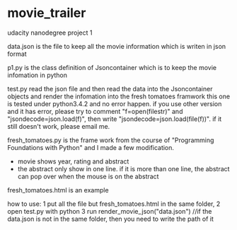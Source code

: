 # movie_trailer
udacity nanodegree project 1

data.json is the file to keep all the movie information which is writen in json format

p1.py is the class definition of Jsoncontainer which is to keep the movie infomation in python

test.py read the json file and then read the data into the Jsoncontainer objects and render the infomation into the fresh tomatoes framwork
   this one is tested under python3.4.2 and no error happen. if you use other version and it has error, please try to comment "f=open(filestr)" and
  "jsondecode=json.load(f)", then write "jsondecode=json.load(file(f))". if it still doesn't work, please email me.

fresh_tomatoes.py is the frame work from the course of "Programming Foundations with Python" and I made a few modification.
   - movie shows year, rating and abstract
   - the abstract only show in one line. if it is more than one line, the abstract can pop over when the mouse is on the abstract

fresh_tomatoes.html is an example
 
how to use:
1 put all the file but fresh_tomatoes.html in the same folder,
2 open test.py with python
3 run render_movie_json("data.json") //if the data.json is not in the same folder, then you need to write the path of it


